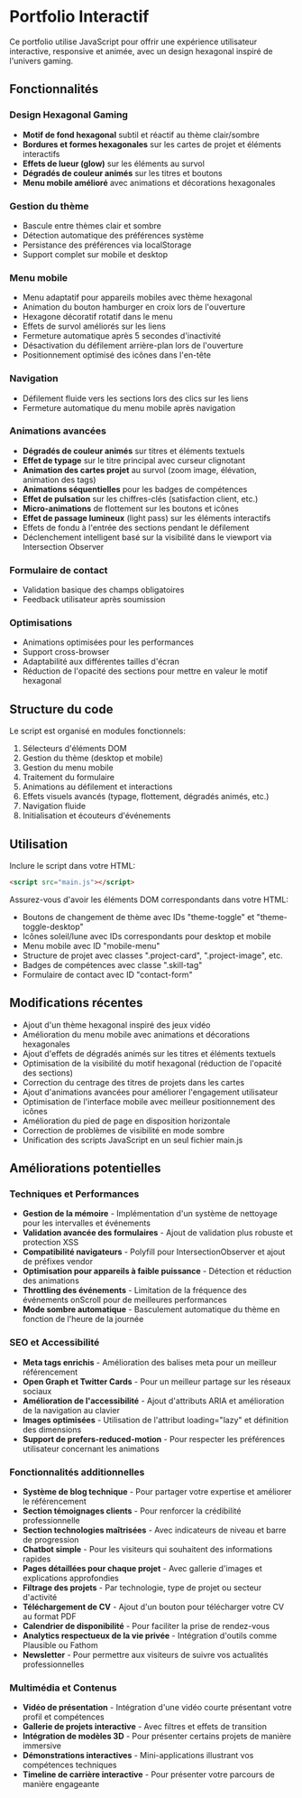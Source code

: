 # Portfolio Interactif

Ce portfolio utilise JavaScript pour offrir une expérience utilisateur interactive, responsive et animée, avec un design hexagonal inspiré de l'univers gaming.

## Fonctionnalités

### Design Hexagonal Gaming

- **Motif de fond hexagonal** subtil et réactif au thème clair/sombre
- **Bordures et formes hexagonales** sur les cartes de projet et éléments interactifs
- **Effets de lueur (glow)** sur les éléments au survol
- **Dégradés de couleur animés** sur les titres et boutons
- **Menu mobile amélioré** avec animations et décorations hexagonales

### Gestion du thème

- Bascule entre thèmes clair et sombre
- Détection automatique des préférences système
- Persistance des préférences via localStorage
- Support complet sur mobile et desktop

### Menu mobile

- Menu adaptatif pour appareils mobiles avec thème hexagonal
- Animation du bouton hamburger en croix lors de l'ouverture
- Hexagone décoratif rotatif dans le menu
- Effets de survol améliorés sur les liens
- Fermeture automatique après 5 secondes d'inactivité
- Désactivation du défilement arrière-plan lors de l'ouverture
- Positionnement optimisé des icônes dans l'en-tête

### Navigation

- Défilement fluide vers les sections lors des clics sur les liens
- Fermeture automatique du menu mobile après navigation

### Animations avancées

- **Dégradés de couleur animés** sur titres et éléments textuels
- **Effet de typage** sur le titre principal avec curseur clignotant
- **Animation des cartes projet** au survol (zoom image, élévation, animation des tags)
- **Animations séquentielles** pour les badges de compétences
- **Effet de pulsation** sur les chiffres-clés (satisfaction client, etc.)
- **Micro-animations** de flottement sur les boutons et icônes
- **Effet de passage lumineux** (light pass) sur les éléments interactifs
- Effets de fondu à l'entrée des sections pendant le défilement
- Déclenchement intelligent basé sur la visibilité dans le viewport via Intersection Observer

### Formulaire de contact

- Validation basique des champs obligatoires
- Feedback utilisateur après soumission

### Optimisations

- Animations optimisées pour les performances
- Support cross-browser
- Adaptabilité aux différentes tailles d'écran
- Réduction de l'opacité des sections pour mettre en valeur le motif hexagonal

## Structure du code

Le script est organisé en modules fonctionnels:

1. Sélecteurs d'éléments DOM
2. Gestion du thème (desktop et mobile)
3. Gestion du menu mobile
4. Traitement du formulaire
5. Animations au défilement et interactions
6. Effets visuels avancés (typage, flottement, dégradés animés, etc.)
7. Navigation fluide
8. Initialisation et écouteurs d'événements

## Utilisation

Inclure le script dans votre HTML:

```html
<script src="main.js"></script>
```

Assurez-vous d'avoir les éléments DOM correspondants dans votre HTML:

- Boutons de changement de thème avec IDs "theme-toggle" et "theme-toggle-desktop"
- Icônes soleil/lune avec IDs correspondants pour desktop et mobile
- Menu mobile avec ID "mobile-menu"
- Structure de projet avec classes ".project-card", ".project-image", etc.
- Badges de compétences avec classe ".skill-tag"
- Formulaire de contact avec ID "contact-form"

## Modifications récentes

- Ajout d'un thème hexagonal inspiré des jeux vidéo
- Amélioration du menu mobile avec animations et décorations hexagonales
- Ajout d'effets de dégradés animés sur les titres et éléments textuels
- Optimisation de la visibilité du motif hexagonal (réduction de l'opacité des sections)
- Correction du centrage des titres de projets dans les cartes
- Ajout d'animations avancées pour améliorer l'engagement utilisateur
- Optimisation de l'interface mobile avec meilleur positionnement des icônes
- Amélioration du pied de page en disposition horizontale
- Correction de problèmes de visibilité en mode sombre
- Unification des scripts JavaScript en un seul fichier main.js

## Améliorations potentielles

### Techniques et Performances

- **Gestion de la mémoire** - Implémentation d'un système de nettoyage pour les intervalles et événements
- **Validation avancée des formulaires** - Ajout de validation plus robuste et protection XSS
- **Compatibilité navigateurs** - Polyfill pour IntersectionObserver et ajout de préfixes vendor
- **Optimisation pour appareils à faible puissance** - Détection et réduction des animations
- **Throttling des événements** - Limitation de la fréquence des événements onScroll pour de meilleures performances
- **Mode sombre automatique** - Basculement automatique du thème en fonction de l'heure de la journée

### SEO et Accessibilité

- **Meta tags enrichis** - Amélioration des balises meta pour un meilleur référencement
- **Open Graph et Twitter Cards** - Pour un meilleur partage sur les réseaux sociaux
- **Amélioration de l'accessibilité** - Ajout d'attributs ARIA et amélioration de la navigation au clavier
- **Images optimisées** - Utilisation de l'attribut loading="lazy" et définition des dimensions
- **Support de prefers-reduced-motion** - Pour respecter les préférences utilisateur concernant les animations

### Fonctionnalités additionnelles

- **Système de blog technique** - Pour partager votre expertise et améliorer le référencement
- **Section témoignages clients** - Pour renforcer la crédibilité professionnelle
- **Section technologies maîtrisées** - Avec indicateurs de niveau et barre de progression
- **Chatbot simple** - Pour les visiteurs qui souhaitent des informations rapides
- **Pages détaillées pour chaque projet** - Avec gallerie d'images et explications approfondies
- **Filtrage des projets** - Par technologie, type de projet ou secteur d'activité
- **Téléchargement de CV** - Ajout d'un bouton pour télécharger votre CV au format PDF
- **Calendrier de disponibilité** - Pour faciliter la prise de rendez-vous
- **Analytics respectueux de la vie privée** - Intégration d'outils comme Plausible ou Fathom
- **Newsletter** - Pour permettre aux visiteurs de suivre vos actualités professionnelles

### Multimédia et Contenus

- **Vidéo de présentation** - Intégration d'une vidéo courte présentant votre profil et compétences
- **Gallerie de projets interactive** - Avec filtres et effets de transition
- **Intégration de modèles 3D** - Pour présenter certains projets de manière immersive
- **Démonstrations interactives** - Mini-applications illustrant vos compétences techniques
- **Timeline de carrière interactive** - Pour présenter votre parcours de manière engageante
